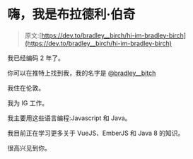 # 嗨，我是布拉德利·伯奇

> 原文:[https://dev.to/bradley__birch/hi-im-bradley-birch](https://dev.to/bradley__birch/hi-im-bradley-birch)

我已经编码 2 年了。

你可以在推特上找到我，我的名字是 [@bradley__bitch](https://twitter.com/Bradley__Birch)

我住在伦敦。

我为 IG 工作。

我主要用这些语言编程:Javascript 和 Java。

我目前正在学习更多关于 VueJS、EmberJS 和 Java 8 的知识。

很高兴见到你。
